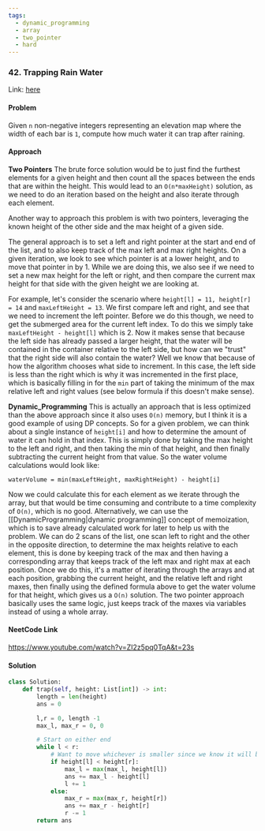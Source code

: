 ```yaml
---
tags:
  - dynamic_programming
  - array
  - two_pointer
  - hard
---
```


### 42. Trapping Rain Water

Link: [here](https://leetcode.com/problems/trapping-rain-water/description/)

#### Problem
Given `n` non-negative integers representing an elevation map where the width of each bar is `1`, compute how much water it can trap after raining.

#### Approach
**Two Pointers**
The brute force solution would be to just find the furthest elements for a given height and then count all the spaces between the ends that are within the height. This would lead to an `O(n*maxHeight)` solution, as we need to do an iteration based on the height and also iterate through each element.

Another way to approach this problem is with two pointers, leveraging the known height of the other side and the max height of a given side.

The general approach is to set a left and right pointer at the start and end of the list, and to also keep track of the max left and max right heights. On a given iteration, we look to see which pointer is at a lower height, and to move that pointer in by 1. While we are doing this, we also see if we need to set a new max height for the left or right, and then compare the current max height for that side with the given height we are looking at. 

For example, let's consider the scenario where `height[l] = 11, height[r] = 14` and `maxLeftHeight = 13`. We first compare left and right, and see that we need to increment the left pointer. Before we do this though, we need to get the submerged area for the current left index. To do this we simply take `maxLeftHeight - height[l]` which is 2. Now it makes sense that because the left side has already passed a larger height, that the water will be contained in the container relative to the left side, but how can we "trust" that the right side will also contain the water? Well we know that because of how the algorithm chooses what side to increment. In this case, the left side is less than the right which is why it was incremented in the first place, which is basically filling in for the `min` part of taking the minimum of the max relative left and right values (see below formula if this doesn't make sense). 

**Dynamic_Programming**
This is actually an approach that is less optimized than the above approach since it also uses `O(n)` memory, but I think it is a good example of using DP concepts.
So for a given problem, we can think about a single instance of `height[i]` and how to determine the amount of water it can hold in that index. This is simply done by taking the max height to the left and right, and then taking the min of that height, and then finally subtracting the current height from that value. So the water volume calculations would look like:
```
waterVolume = min(maxLeftHeight, maxRightHeight) - height[i]
```
Now we could calculate this for each element as we iterate through the array, but that would be time consuming and contribute to a time complexity of `O(n)`, which is no good. 
Alternatively, we can use the [[DynamicProgramming|dynamic programming]] concept of memoization, which is to save already calculated work for later to help us with the problem. 
We can do 2 scans of the list, one scan left to right and the other in the opposite direction, to determine the max heights relative to each element, this is done by keeping track of the max and then having a corresponding array that keeps track of the left max and right max at each position. Once we do this, it's a matter of iterating through the arrays and at each position, grabbing the current height, and the relative left and right maxes, then finally using the defined formula above to get the water volume for that height, which gives us a `O(n)` solution. The two pointer approach basically uses the same logic, just keeps track of the maxes via variables instead of using a whole array. 
#### NeetCode Link
https://www.youtube.com/watch?v=ZI2z5pq0TqA&t=23s

#### Solution
```python 
class Solution:
    def trap(self, height: List[int]) -> int:
        length = len(height)
        ans = 0

        l,r = 0, length -1
        max_l, max_r = 0, 0

        # Start on either end
        while l < r:
            # Want to move whichever is smaller since we know it will be contained inside the other side at least
            if height[l] < height[r]:
                max_l = max(max_l, height[l])
                ans += max_l - height[l]
                l += 1
            else:
                max_r = max(max_r, height[r])
                ans += max_r - height[r]
                r -= 1
        return ans
```

